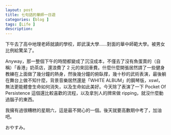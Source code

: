 ```yaml
---
layout: post
title: 七句話的華師一日遊
categories: [blog ]
tags: [Life ]
description:
---
```


下午去了高中地理老師就讀的學校，即武漢大學……對面的華中師範大學。被男女比例給驚呆了。

Anyway，那一整個下午的時間都變成了沉沒成本，不僅去了沒有魚蛋賣的（自稱）「香港」奶茶店，還浪費了 2 元的來回車費。什麼什麼開張居然請了一些健身教練在上面做了幾分鐘的熱身，然後幾分鐘的俯臥撑，幾十秒的武術表演，最後躺在舞台上做不知什麼，背景音樂居然還是「WHITE ALBUM」的鋼琴版，xswl，無法更能體會生命如何消失，以及生命如此美好。今天除了表演了一下 Pocket Of Persistence 這個還比較喜歡的流程，以及拿別人的牌來做 ripping，就沒什麼動過腦子的東西。

我擁有過很糟糕的星期六，這是最不開心的一個。後天就要高數期中考了，加油吧。

おやすみ。
